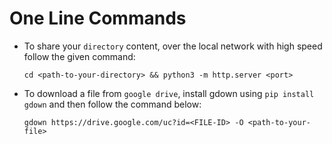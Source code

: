 # One Line Commands

- To share your `directory` content, over the local network with high speed follow the given command:
    ```shell
    cd <path-to-your-directory> && python3 -m http.server <port>
    ```

- To download a file from `google drive`, install gdown using `pip install gdown` and then follow the command below:
    ```shell
    gdown https://drive.google.com/uc?id=<FILE-ID> -O <path-to-your-file>
    ```
